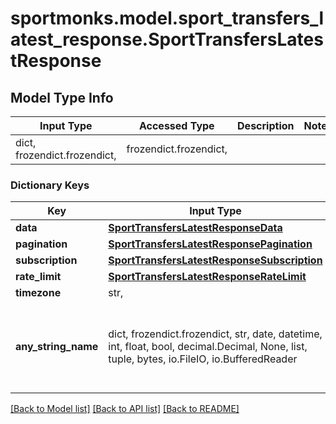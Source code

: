 # sportmonks.model.sport_transfers_latest_response.SportTransfersLatestResponse

## Model Type Info
Input Type | Accessed Type | Description | Notes
------------ | ------------- | ------------- | -------------
dict, frozendict.frozendict,  | frozendict.frozendict,  |  | 

### Dictionary Keys
Key | Input Type | Accessed Type | Description | Notes
------------ | ------------- | ------------- | ------------- | -------------
**data** | [**SportTransfersLatestResponseData**](SportTransfersLatestResponseData.md) | [**SportTransfersLatestResponseData**](SportTransfersLatestResponseData.md) |  | [optional] 
**pagination** | [**SportTransfersLatestResponsePagination**](SportTransfersLatestResponsePagination.md) | [**SportTransfersLatestResponsePagination**](SportTransfersLatestResponsePagination.md) |  | [optional] 
**subscription** | [**SportTransfersLatestResponseSubscription**](SportTransfersLatestResponseSubscription.md) | [**SportTransfersLatestResponseSubscription**](SportTransfersLatestResponseSubscription.md) |  | [optional] 
**rate_limit** | [**SportTransfersLatestResponseRateLimit**](SportTransfersLatestResponseRateLimit.md) | [**SportTransfersLatestResponseRateLimit**](SportTransfersLatestResponseRateLimit.md) |  | [optional] 
**timezone** | str,  | str,  |  | [optional] 
**any_string_name** | dict, frozendict.frozendict, str, date, datetime, int, float, bool, decimal.Decimal, None, list, tuple, bytes, io.FileIO, io.BufferedReader | frozendict.frozendict, str, BoolClass, decimal.Decimal, NoneClass, tuple, bytes, FileIO | any string name can be used but the value must be the correct type | [optional]

[[Back to Model list]](../../README.md#documentation-for-models) [[Back to API list]](../../README.md#documentation-for-api-endpoints) [[Back to README]](../../README.md)


